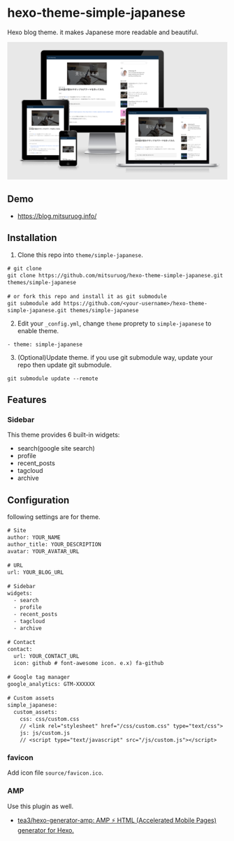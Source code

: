 # hexo-theme-simple-japanese
Hexo blog theme. it makes Japanese more readable and beautiful.

![example](images/image.png)

## Demo

- https://blog.mitsuruog.info/

## Installation
1. Clone this repo into `theme/simple-japanese`.

```
# git clone
git clone https://github.com/mitsuruog/hexo-theme-simple-japanese.git themes/simple-japanese

# or fork this repo and install it as git submodule
git submodule add https://github.com/<your-username>/hexo-theme-simple-japanese.git themes/simple-japanese
```

2. Edit your `_config.yml`, change `theme` proprety to `simple-japanese` to enable theme.

```
- theme: simple-japanese
```

3. (Optional)Update theme.
if you use git submodule way, update your repo then update git submodule.

```
git submodule update --remote
```

## Features
### Sidebar
This theme provides 6 built-in widgets:
- search(google site search)
- profile
- recent_posts
- tagcloud
- archive

## Configuration
following settings are for theme.

```
# Site
author: YOUR_NAME
author_title: YOUR_DESCRIPTION
avatar: YOUR_AVATAR_URL

# URL
url: YOUR_BLOG_URL

# Sidebar
widgets:
  - search
  - profile
  - recent_posts
  - tagcloud
  - archive

# Contact
contact:
  url: YOUR_CONTACT_URL
  icon: github # font-awesome icon. e.x) fa-github

# Google tag manager
google_analytics: GTM-XXXXXX

# Custom assets
simple_japanese:
  custom_assets:
    css: css/custom.css
    // <link rel="stylesheet" href="/css/custom.css" type="text/css">
    js: js/custom.js
    // <script type="text/javascript" src="/js/custom.js"></script>
```

### favicon
Add icon file `source/favicon.ico`.

### AMP
Use this plugin as well.

- [tea3/hexo\-generator\-amp: AMP ⚡ HTML \(Accelerated Mobile Pages\) generator for Hexo\.](https://github.com/tea3/hexo-generator-amp)
